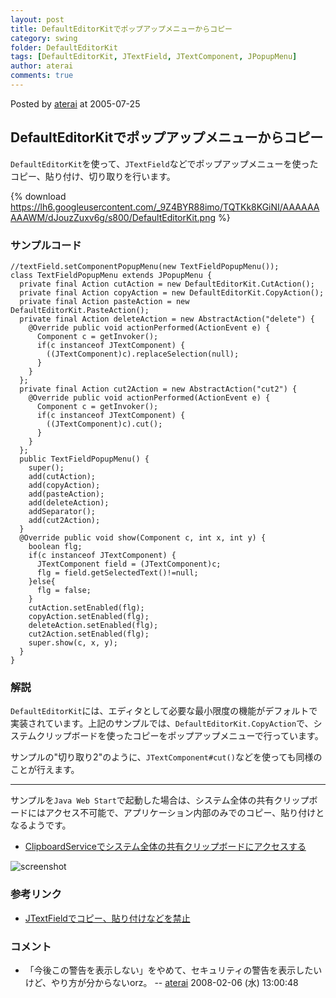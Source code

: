 ```yaml
---
layout: post
title: DefaultEditorKitでポップアップメニューからコピー
category: swing
folder: DefaultEditorKit
tags: [DefaultEditorKit, JTextField, JTextComponent, JPopupMenu]
author: aterai
comments: true
---
```


Posted by [aterai](http://terai.xrea.jp/aterai.html) at 2005-07-25

## DefaultEditorKitでポップアップメニューからコピー
`DefaultEditorKit`を使って、`JTextField`などでポップアップメニューを使ったコピー、貼り付け、切り取りを行います。


{% download https://lh6.googleusercontent.com/_9Z4BYR88imo/TQTKk8KGiNI/AAAAAAAAAWM/dJouzZuxv6g/s800/DefaultEditorKit.png %}

### サンプルコード
<pre class="prettyprint"><code>//textField.setComponentPopupMenu(new TextFieldPopupMenu());
class TextFieldPopupMenu extends JPopupMenu {
  private final Action cutAction = new DefaultEditorKit.CutAction();
  private final Action copyAction = new DefaultEditorKit.CopyAction();
  private final Action pasteAction = new DefaultEditorKit.PasteAction();
  private final Action deleteAction = new AbstractAction("delete") {
    @Override public void actionPerformed(ActionEvent e) {
      Component c = getInvoker();
      if(c instanceof JTextComponent) {
        ((JTextComponent)c).replaceSelection(null);
      }
    }
  };
  private final Action cut2Action = new AbstractAction("cut2") {
    @Override public void actionPerformed(ActionEvent e) {
      Component c = getInvoker();
      if(c instanceof JTextComponent) {
        ((JTextComponent)c).cut();
      }
    }
  };
  public TextFieldPopupMenu() {
    super();
    add(cutAction);
    add(copyAction);
    add(pasteAction);
    add(deleteAction);
    addSeparator();
    add(cut2Action);
  }
  @Override public void show(Component c, int x, int y) {
    boolean flg;
    if(c instanceof JTextComponent) {
      JTextComponent field = (JTextComponent)c;
      flg = field.getSelectedText()!=null;
    }else{
      flg = false;
    }
    cutAction.setEnabled(flg);
    copyAction.setEnabled(flg);
    deleteAction.setEnabled(flg);
    cut2Action.setEnabled(flg);
    super.show(c, x, y);
  }
}
</code></pre>

### 解説
`DefaultEditorKit`には、エディタとして必要な最小限度の機能がデフォルトで実装されています。上記のサンプルでは、`DefaultEditorKit.CopyAction`で、システムクリップボードを使ったコピーをポップアップメニューで行っています。

サンプルの"切り取り2"のように、`JTextComponent#cut()`などを使っても同様のことが行えます。

- - - -
サンプルを`Java Web Start`で起動した場合は、システム全体の共有クリップボードにはアクセス不可能で、アプリケーション内部のみでのコピー、貼り付けとなるようです。

- [ClipboardServiceでシステム全体の共有クリップボードにアクセスする](http://terai.xrea.jp/Swing/ClipboardService.html)

<!-- dummy comment line for breaking list -->

![screenshot](https://lh4.googleusercontent.com/_9Z4BYR88imo/TQTKnUb6nqI/AAAAAAAAAWQ/L3ylLdA-GIw/s800/DefaultEditorKit1.png)

### 参考リンク
- [JTextFieldでコピー、貼り付けなどを禁止](http://terai.xrea.jp/Swing/ActionMap.html)

<!-- dummy comment line for breaking list -->

### コメント
- 「今後この警告を表示しない」をやめて、セキュリティの警告を表示したいけど、やり方が分からないorz。 -- [aterai](http://terai.xrea.jp/aterai.html) 2008-02-06 (水) 13:00:48

<!-- dummy comment line for breaking list -->


